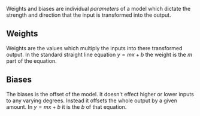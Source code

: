 Weights and biases are individual *parameters* of a model which dictate the strength and direction that the input is transformed into the output. 

## Weights
Weights are the values which multiply the inputs into there transformed output. In the standard straight line equation $y = mx + b$ the weight is the $m$ part of the equation.
## Biases
The biases is the offset of the model. It doesn't effect higher or lower inputs to any varying degrees. Instead it offsets the whole output by a given amount. In $y = mx + b$ it is the $b$ of that equation.